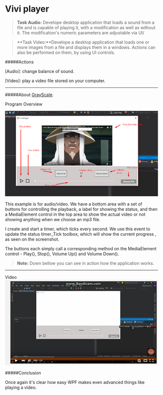 Vivi player
===================

> **Task Audio:** Develope desktop application that loads a sound from a file and is capable of playing it, with a modification as well as without it. The modification's numeric parameters are adjustable via UI/

> **Task Video:**Develope a desktop application that loads one or more images from a file and displays them in a windows. Actions can also be performed on them, by using UI controls.

#####Actions

[Audio]: change balance of sound.

[Video]: play a video file stored on your computer.

-------------------

#####About [GrayScale][ref1].


Program Overview

![screen1](https://raw.githubusercontent.com/NicoBarbaros/Viviplayer/master/Img/2.png)


This example is for audio/video. We have a bottom area with a set of buttons for controlling the playback, a label for showing the status, and then a MediaElement control in the top area to show the actual video or not showing anything when we choose an mp3 file.

I create and start a timer, which ticks every second. We use this event to update the status timer_Tick toolbox, which will show the current progress , as seen on the screenshot.

The buttons each simply call a corresponding method on the MediaElement control - Play(), Stop(), Volume Up() and Volume Down().

> **Note:** Down bellow you can see in action how the application works.
---------------------
Video
[![ScreenShot](https://raw.githubusercontent.com/NicoBarbaros/Viviplayer/master/Img/1.png)](https://www.youtube.com/watch?v=esbH8fboN3o&feature=youtu.be)

#####Conclusion
	
Once again it's clear how easy WPF makes even advanced things like playing a video.

 [ref1]: http://whatis.techtarget.com/definition/grayscale

